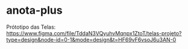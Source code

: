 # anota-plus

Prótotipo das Telas: https://www.figma.com/file/TddaN3VQyuhvMqnpx1ZtoT/telas-projeto?type=design&node-id=0-1&mode=design&t=HF69vF6vsoJ6u3AN-0
